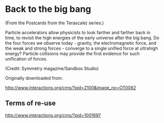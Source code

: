 # Back to the big bang

(From the Postcards from the Terascale) series.)

Particle accelerators allow physicists to look farther and farther
back in time, to revisit the high energies of the early universe after 
the big bang. Do the four forces we observe today - gravity, 
the electromagnetic force, and the weak and strong forces - converge
to a single unified force at ultrahigh energy?
Particle collisions may provide the first evidence for such 
unification of forces.

(Credit: Symmetry magazine/Sandbox Studio)

Originally downloaded from:

http://www.interactions.org/cms/?pid=2100&image_no=OT0082


## Terms of re-use

http://www.interactions.org/cms/?pid=1001697
